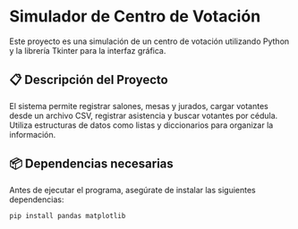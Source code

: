 # Simulador de Centro de Votación

Este proyecto es una simulación de un centro de votación utilizando Python y la librería Tkinter para la interfaz gráfica.

## 📋 Descripción del Proyecto

El sistema permite registrar salones, mesas y jurados, cargar votantes desde un archivo CSV, registrar asistencia y buscar votantes por cédula. Utiliza estructuras de datos como listas y diccionarios para organizar la información.

## 📦 Dependencias necesarias

Antes de ejecutar el programa, asegúrate de instalar las siguientes dependencias:

```bash
pip install pandas matplotlib

